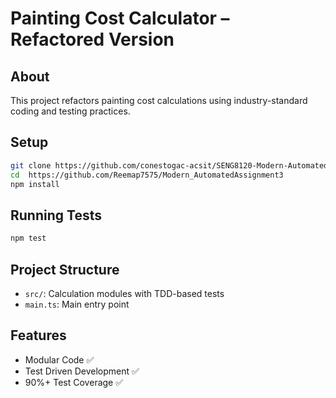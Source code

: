 # Painting Cost Calculator – Refactored Version

## About
This project refactors painting cost calculations using industry-standard coding and testing practices.

## Setup
```bash
git clone https://github.com/conestogac-acsit/SENG8120-Modern-Automated-Testing/tree/getting-to-industry-standard
cd  https://github.com/Reemap7575/Modern_AutomatedAssignment3
npm install
```

## Running Tests
```bash
npm test
```

## Project Structure
- `src/`: Calculation modules with TDD-based tests
- `main.ts`: Main entry point

## Features
- Modular Code ✅
- Test Driven Development ✅
- 90%+ Test Coverage ✅
